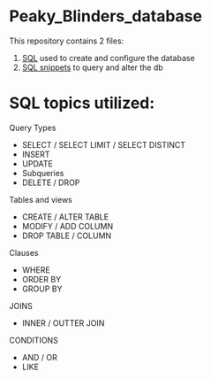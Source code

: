# Peaky_Blinders_database
This repository contains 2 files:
1. [SQL](Peaky_Blinders_db_config.sql) used to create and configure the database
2. [SQL snippets](Peaky_Blinders_queries.sql) to query and alter the db 

# SQL topics utilized:
Query Types
  * SELECT / SELECT LIMIT / SELECT DISTINCT
  * INSERT
  * UPDATE
  * Subqueries
  * DELETE / DROP

Tables and views
  * CREATE / ALTER TABLE
  * MODIFY / ADD COLUMN
  * DROP TABLE / COLUMN

Clauses
  * WHERE
  * ORDER BY
  * GROUP BY

JOINS
  * INNER / OUTTER JOIN

CONDITIONS
  * AND / OR
  * LIKE
